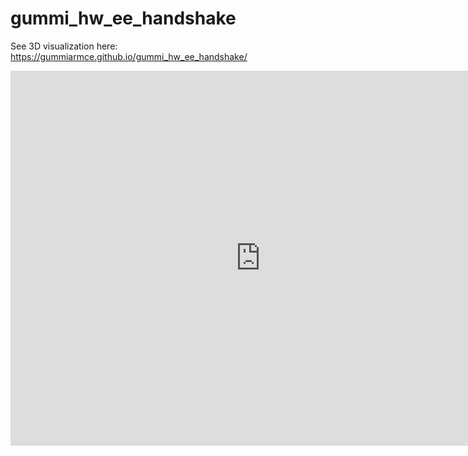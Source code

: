 # gummi_hw_ee_handshake

See 3D visualization here: https://gummiarmce.github.io/gummi_hw_ee_handshake/

<iframe src="https://myhub.autodesk360.com/ue290657e/shares/public/SH7f1edQT22b515c761e6c14c3106597302e?mode=embed" width="800" height="600" allowfullscreen="true" webkitallowfullscreen="true" mozallowfullscreen="true"  frameborder="0"></iframe>
